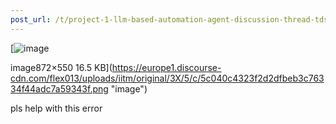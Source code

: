 ```yaml
---
post_url: /t/project-1-llm-based-automation-agent-discussion-thread-tds-jan-2025/164277/250
---
```

[![image](https://europe1.discourse-cdn.com/flex013/uploads/iitm/original/3X/5/c/5c040c4323f2d2dfbeb3c76334f44adc7a59343f.png)

image872×550 16.5 KB](https://europe1.discourse-cdn.com/flex013/uploads/iitm/original/3X/5/c/5c040c4323f2d2dfbeb3c76334f44adc7a59343f.png "image")

  
pls help with this error